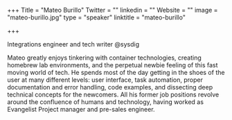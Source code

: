 +++
Title = "Mateo Burillo"
Twitter = ""
linkedin = ""
Website = ""
image = "mateo-burillo.jpg"
type = "speaker"
linktitle = "mateo-burillo"

+++

Integrations engineer and tech writer @sysdig

Mateo greatly enjoys tinkering with container technologies, creating homebrew lab environments, and the perpetual newbie feeling of this fast moving world of tech.
He spends most of the day getting in the shoes of the user at many different levels: user interface, task automation, proper documentation and error handling, code examples, and dissecting deep technical concepts for the newcomers. 
All his former job positions revolve around the confluence of humans and technology, having worked as Evangelist Project manager and pre-sales engineer.
